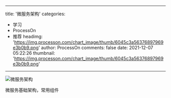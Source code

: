 
---
title: '微服务架构'
categories: 
 - 学习
 - ProcessOn
 - 推荐
headimg: 'https://img.processon.com/chart_image/thumb/6045c3a56376897969e3b0b9.png'
author: ProcessOn
comments: false
date: 2021-12-07 05:22:26
thumbnail: 'https://img.processon.com/chart_image/thumb/6045c3a56376897969e3b0b9.png'
---

<div>   
<img class="thumb" alt="微服务架构" src="https://img.processon.com/chart_image/thumb/6045c3a56376897969e3b0b9.png" referrerpolicy="no-referrer">
<p>微服务基础架构，常用组件</p>  
</div>
            